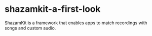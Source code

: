 # shazamkit-a-first-look
ShazamKit is a framework that enables apps to match recordings with songs and custom audio.
